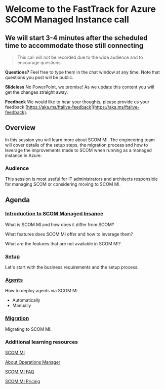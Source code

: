 # Welcome to the FastTrack for Azure SCOM Managed Instance call

## We will start 3-4 minutes after the scheduled time to accommodate those still connecting

> This call will not be recorded due to the wide audience and to encourage questions.

**Questions?** Feel free to type them in the chat window at any time. Note that questions you post will be public.

**Slideless** No PowerPoint, we promise! As we update this content you will get the changes straight away.

**Feedback** We would like to hear your thoughts, please provide us your feedback [https://aka.ms/ftalive-feedback](https://aka.ms/ftalive-feedback).

## Overview

In this session you will learn more about SCOM MI. The engineering team will cover details of the setup steps, the migration process and how to leverage the improvements made to SCOM when running as a managed instance in Azure.

### Audience

This session is most useful for IT administrators and architects responsible for managing SCOM or considering moving to SCOM MI.

## Agenda

### [Introduction to SCOM Managed Insance](intro.md)

What is SCOM MI and how does it differ from SCOM?

What features does SCOM MI offer and how to leverage them?

What are the features that are not available in SCOM MI?

### [Setup](setup.md)

Let's start with the business requirements and the setup process.

### [Agents](agents.md)

How to deploy agents via SCOM MI

- Automatically
- Manually

### [Migration](migration.md)

Migrating to SCOM MI.

### Additional learning resources

[SCOM MI](https://learn.microsoft.com/en-us/azure/azure-monitor/vm/scom-managed-instance-overview)

[About Operations Manager](https://learn.microsoft.com/en-us/system-center/scom/welcome?view=sc-om-2022)

[SCOM MI FAQ](https://learn.microsoft.com/en-us/system-center/scom/faq?view=sc-om-2022)

[SCOM MI Pricing](https://azure.microsoft.com/en-us/pricing/details/monitor/)
